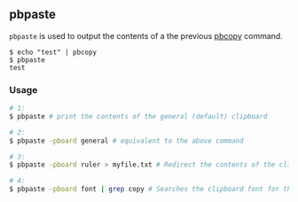 ---
---

pbpaste
-------

`pbpaste` is used to output the contents of a the previous [pbcopy](https://c4cs.github.io/commands/pbcopy) command.

~~~
$ echo "test" | pbcopy
$ pbpaste
test
~~~


### Usage
~~~ bash
# 1:
$ pbpaste # print the contents of the general (default) clipboard

# 2:
$ pbpaste -pboard general # equivalent to the above command

# 3:
$ pbpaste -pboard ruler > myfile.txt # Redirect the contents of the clipboard ruler to the file myfile.txt

# 4:
$ pbpaste -pboard font | grep copy # Searches the clipboard font for the keyword "copy" via grep

~~~
